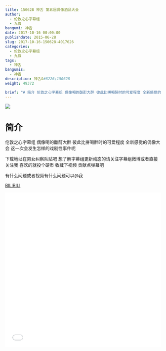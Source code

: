 ```yaml
---
title: 150628 神舌 第五届偶像酒品大会
author: 
  - 伦敦之心字幕组
  - 九條
bangumi: 神舌
date: 2017-10-16 00:00:00
publishdate: 2015-06-28
slug: 2017-10-16-150628-4017026
categories: 
  - 伦敦之心字幕组
  - 九條
tags: 
  - 神舌
bangumis: 
  - 神舌
description: 神舌&#8226;150628
weight: 49372

brief: "# 简介 伦敦之心字幕组 偶像喝的酩酊大醉 彼此比拼喝醉时的可爱程度 全新感觉的偶像大会 这一次会发生怎样的戏剧性事件呢 下载地址在男女纠察队贴吧 想了解字幕组更新动态的请关注字幕组微博或者直接关注我 喜欢的就投个硬币 收藏下视频 贡献点弹幕吧 有什么问题或者视频有什么问题可以@我"
---
```


![](https://i.imgur.com/JeQIoHZ.jpg)

# 简介  
伦敦之心字幕组 偶像喝的酩酊大醉 彼此比拼喝醉时的可爱程度 全新感觉的偶像大会 这一次会发生怎样的戏剧性事件呢 


下载地址在男女纠察队贴吧 想了解字幕组更新动态的请关注字幕组微博或者直接关注我 喜欢的就投个硬币 收藏下视频 贡献点弹幕吧


有什么问题或者视频有什么问题可以@我

  [BILIBILI](https://www.bilibili.com/video/av4017026/)


<div class="vcontainer">  <iframe class='video' src="//www.bilibili.com/blackboard/player.html?aid=4017026" width="100%" height="500" frameborder="0" allowfullscreen="allowfullscreen"></iframe></div>

